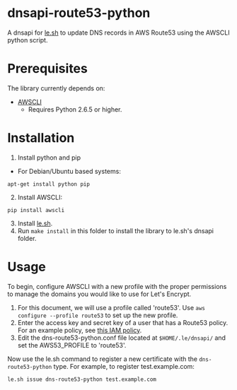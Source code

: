 # dnsapi-route53-python
A dnsapi for [le.sh](https://github.com/Neilpang/le) to update DNS records in AWS Route53 using the AWSCLI python script.

# Prerequisites
The library currently depends on:
* [AWSCLI](https://aws.amazon.com/cli/)
  * Requires Python 2.6.5 or higher.

# Installation
1. Install python and pip
  * For Debian/Ubuntu based systems:
  ```shell
  apt-get install python pip
  ```
2. Install AWSCLI:

  ```shell
  pip install awscli
  ```
3. Install [le.sh](https://github.com/Neilpang/le).
4. Run `make install` in this folder to install the library to le.sh's dnsapi folder.

# Usage
To begin, configure AWSCLI with a new profile with the proper permissions to manage the domains you would like to use for Let's Encrypt.

1. For this document, we will use a profile called 'route53'. Use `aws configure --profile route53` to set up the new profile.
2. Enter the access key and secret key of a user that has a Route53 policy. For an example policy, see [this IAM policy](./route53-policy.iam).
3. Edit the dns-route53-python.conf file located at `$HOME/.le/dnsapi/` and set the AWS53_PROFILE to 'route53'.

Now use the le.sh command to register a new certificate with the `dns-route53-python` type. For example, to register test.example.com:
```shell
le.sh issue dns-route53-python test.example.com
```
